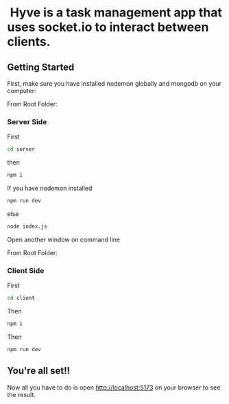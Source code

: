 
#  Hyve is a task management app that uses socket.io to interact between clients.

## Getting Started

First, make sure you have installed nodemon globally and mongodb on your computer:

From Root Folder:

### Server Side

First

```bash
cd server
```
then 

```bash
npm i
```
If you have nodemon installed
```bash
npm run dev
```
else
```bash
node index.js
```
Open another window on command line

From Root Folder:

### Client Side

First 

```bash
cd client
```
Then

```bash
npm i
```

Then

```bash
npm run dev
```

## You're all set!!

Now all you have to do is open [http://localhost:5173](http://localhost:5173) on your browser to see the result.
